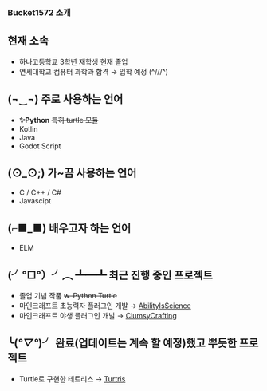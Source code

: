 ### Bucket1572 소개

## 현재 소속
- 하나고등학교 3학년 재학생 현재 졸업
- 연세대학교 컴퓨터 과학과 합격 → 입학 예정 (^///^)

## (¬‿¬) 주로 사용하는 언어
- **✨Python** ~~특히 turtle 모듈~~
- Kotlin
- Java
- Godot Script

## (⊙_⊙;) 가~끔 사용하는 언어
- C / C++ / C#
- Javascipt

## (⌐■_■) 배우고자 하는 언어
- ELM

## (╯°□°）╯︵ ┻━┻ 최근 진행 중인 프로젝트
- 졸업 기념 작품 ~~w. Python Turtle~~
- 마인크래프트 초능력자 플러그인 개발 → [AbilityIsScience](https://github.com/Bucket1572/AbilityIsScience)
- 마인크래프트 야생 플러그인 개발 → [ClumsyCrafting](https://github.com/Bucket1572/ClumsyCrafting)

## ╰(*°▽°*)╯ 완료(업데이트는 계속 할 예정)했고 뿌듯한 프로젝트
- Turtle로 구현한 테트리스 → [Turtris](https://github.com/Bucket1572/Turtris)
